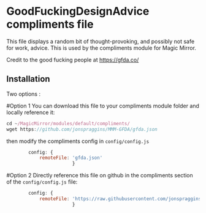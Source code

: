 # GoodFuckingDesignAdvice compliments file
This file displays a random bit of thought-provoking, and possibly not safe for work, advice. This is used by the compliments module for Magic Mirror.

Credit to the good fucking people at https://gfda.co/

## Installation
Two options :  

#Option 1
You can download this file to your compliments module folder and locally reference it:
```javascript
cd ~/MagicMirror/modules/default/compliments/
wget https://github.com/jonspraggins/MMM-GFDA/gfda.json
```
then modify the compliments config in `config/config.js`
````javascript
		config: {
			remoteFile: 'gfda.json'
                        }
````
#Option 2
Directly reference this file on github in the compliments section of the `config/config.js` file:
````javascript
		config: {
			remoteFile: 'https://raw.githubusercontent.com/jonspraggins/MMM-GFDA/master/gfda.json'
                        }
````
